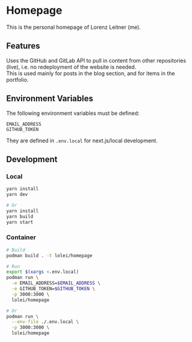 # Homepage

This is the personal homepage of Lorenz Leitner (me).

## Features

Uses the GitHub and GitLab API to pull in content from other repositories (live),
i.e. no redeployment of the website is needed.  
This is used mainly for posts in the blog section, and for items in the portfolio.

## Environment Variables

The following environment variables must be defined:

```
EMAIL_ADDRESS
GITHUB_TOKEN
```

They are defined in `.env.local` for next.js/local development.

## Development

### Local

```sh
yarn install
yarn dev

# Or
yarn install
yarn build
yarn start
```

### Container

```sh
# Build
podman build . -t lolei/homepage

# Run
export $(xargs <.env.local)
podman run \
  -e EMAIL_ADDRESS=$EMAIL_ADDRESS \
  -e GITHUB_TOKEN=$GITHUB_TOKEN \
  -p 3000:3000 \
  lolei/homepage

# Or
podman run \
  --env-file ./.env.local \
  -p 3000:3000 \
  lolei/homepage
```
